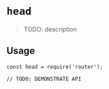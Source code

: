 # `head`

> TODO: description

## Usage

```
const head = require('router');

// TODO: DEMONSTRATE API
```
